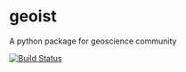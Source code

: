 # geoist
A python package for geoscience community

[![Build Status](https://travis-ci.org/gravity-igpcea/geoist.svg?branch=master)](https://travis-ci.org/gravity-igpcea/geoist)
